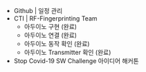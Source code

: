 - Github | 일정 관리
- CTI | RF-Fingerprinting Team  
  - 아두이노 구현 (완료)
  - 아두이노 연결 (완료)
  - 아두이노 동작 확인 (완료)
  - 아두이노 Transmitter 확인 (완료)
- Stop Covid-19 SW Challenge 아이디어 해커톤
